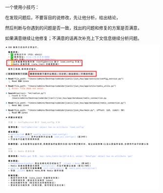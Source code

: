一个使用小技巧：

在发现问题后，不要盲目的说修改，先让他分析，给出结论，

然后判断与你遇到的问题是否一致，找出的问题和修复的方案是否满意，

如果满意继续让他修复；不满意的话再次补充上下文信息继续分析问题。



![image-20251014112548356](./picture/image-20251014112548356.png)